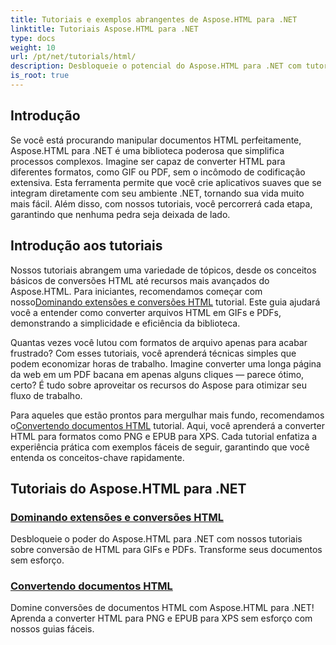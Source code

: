 ```yaml
---
title: Tutoriais e exemplos abrangentes de Aspose.HTML para .NET
linktitle: Tutoriais Aspose.HTML para .NET
type: docs
weight: 10
url: /pt/net/tutorials/html/
description: Desbloqueie o potencial do Aspose.HTML para .NET com tutoriais abrangentes sobre conversões de documentos e extensões personalizados para desenvolvedores e entusiastas.
is_root: true
---
```

## Introdução

Se você está procurando manipular documentos HTML perfeitamente, Aspose.HTML para .NET é uma biblioteca poderosa que simplifica processos complexos. Imagine ser capaz de converter HTML para diferentes formatos, como GIF ou PDF, sem o incômodo de codificação extensiva. Esta ferramenta permite que você crie aplicativos suaves que se integram diretamente com seu ambiente .NET, tornando sua vida muito mais fácil. Além disso, com nossos tutoriais, você percorrerá cada etapa, garantindo que nenhuma pedra seja deixada de lado.

## Introdução aos tutoriais

 Nossos tutoriais abrangem uma variedade de tópicos, desde os conceitos básicos de conversões HTML até recursos mais avançados do Aspose.HTML. Para iniciantes, recomendamos começar com nosso[Dominando extensões e conversões HTML](./mastering-html-extensions-and-conversions/) tutorial. Este guia ajudará você a entender como converter arquivos HTML em GIFs e PDFs, demonstrando a simplicidade e eficiência da biblioteca. 

Quantas vezes você lutou com formatos de arquivo apenas para acabar frustrado? Com esses tutoriais, você aprenderá técnicas simples que podem economizar horas de trabalho. Imagine converter uma longa página da web em um PDF bacana em apenas alguns cliques — parece ótimo, certo? É tudo sobre aproveitar os recursos do Aspose para otimizar seu fluxo de trabalho.

 Para aqueles que estão prontos para mergulhar mais fundo, recomendamos o[Convertendo documentos HTML](./converting-html-documents/) tutorial. Aqui, você aprenderá a converter HTML para formatos como PNG e EPUB para XPS. Cada tutorial enfatiza a experiência prática com exemplos fáceis de seguir, garantindo que você entenda os conceitos-chave rapidamente. 

## Tutoriais do Aspose.HTML para .NET
### [Dominando extensões e conversões HTML](./mastering-html-extensions-and-conversions/)
Desbloqueie o poder do Aspose.HTML para .NET com nossos tutoriais sobre conversão de HTML para GIFs e PDFs. Transforme seus documentos sem esforço.
### [Convertendo documentos HTML](./converting-html-documents/)
Domine conversões de documentos HTML com Aspose.HTML para .NET! Aprenda a converter HTML para PNG e EPUB para XPS sem esforço com nossos guias fáceis.